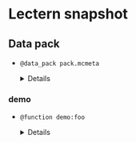 # Lectern snapshot

## Data pack

- `@data_pack pack.mcmeta`

  <details>

  ```json
  {
    "pack": {
      "pack_format": 8,
      "description": ""
    }
  }
  ```

  </details>

### demo

- `@function demo:foo`

  <details>

  ```mcfunction
  @function demo:foo
  @@blah demo:foo
  @function(@@) demo:bar
  @@function(@@@) demo:bar
  @function demo:bar
  ```

  </details>
